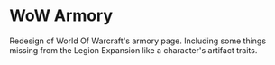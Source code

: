 # WoW Armory

Redesign of World Of Warcraft's armory page. Including some things missing from the Legion Expansion like a character's artifact traits.